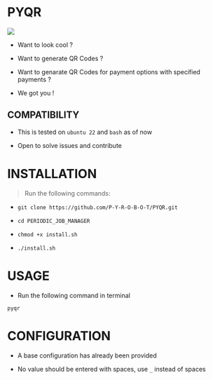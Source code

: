 # PYQR

![](ZZZ/ZZZ.jpg)

* Want to look cool ?

* Want to generate QR Codes ?

* Want to genarate QR Codes for payment options with specified payments ?

* We got you !

## COMPATIBILITY
* This is tested on `ubuntu 22` and `bash` as of now

* Open to solve issues and contribute

# INSTALLATION
> Run the following commands:

* `git clone https://github.com/P-Y-R-O-B-O-T/PYQR.git`

* `cd PERIODIC_JOB_MANAGER`

* `chmod +x install.sh`

* `./install.sh`

# USAGE
* Run the following command in terminal
```
pyqr
```

# CONFIGURATION
* A base configuration has already been provided

* No value should be entered with spaces, use `_` instead of spaces
